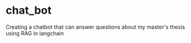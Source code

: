 # chat_bot
Creating a chatbot that can answer questions about my master's thesis using RAG in langchain
